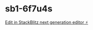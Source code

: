 # sb1-6f7u4s

[Edit in StackBlitz next generation editor ⚡️](https://stackblitz.com/~/github.com/WadaYukihiro/sb1-6f7u4s)